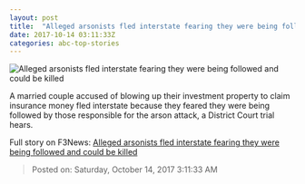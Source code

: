 ```yaml
---
layout: post
title:  "Alleged arsonists fled interstate fearing they were being followed and could be killed"
date: 2017-10-14 03:11:33Z
categories: abc-top-stories
---
```


![Alleged arsonists fled interstate fearing they were being followed and could be killed](http://www.abc.net.au/news/image/3597556-1x1-700x700.jpg)

A married couple accused of blowing up their investment property to claim insurance money fled interstate because they feared they were being followed by those responsible for the arson attack, a District Court trial hears.


Full story on F3News: [Alleged arsonists fled interstate fearing they were being followed and could be killed](http://www.f3nws.com/n/XYqSF)

> Posted on: Saturday, October 14, 2017 3:11:33 AM
